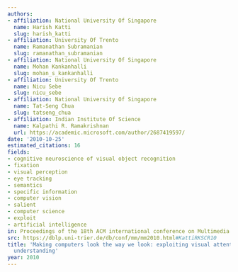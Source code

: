```yaml
---
authors:
- affiliation: National University Of Singapore
  name: Harish Katti
  slug: harish_katti
- affiliation: University Of Trento
  name: Ramanathan Subramanian
  slug: ramanathan_subramanian
- affiliation: National University Of Singapore
  name: Mohan Kankanhalli
  slug: mohan_s_kankanhalli
- affiliation: University Of Trento
  name: Nicu Sebe
  slug: nicu_sebe
- affiliation: National University Of Singapore
  name: Tat-Seng Chua
  slug: tatseng_chua
- affiliation: Indian Institute Of Science
  name: Kalpathi R. Ramakrishnan
  url: https://academic.microsoft.com/author/2687419597/
date: '2010-10-25'
estimated_citations: 16
fields:
- cognitive neuroscience of visual object recognition
- fixation
- visual perception
- eye tracking
- semantics
- specific information
- computer vision
- salient
- computer science
- exploit
- artificial intelligence
in: Proceedings of the 18th ACM international conference on Multimedia
src: https://dblp.uni-trier.de/db/conf/mm/mm2010.html#KattiRKSCR10
title: 'Making computers look the way we look: exploiting visual attention for image
  understanding'
year: 2010
---
```

